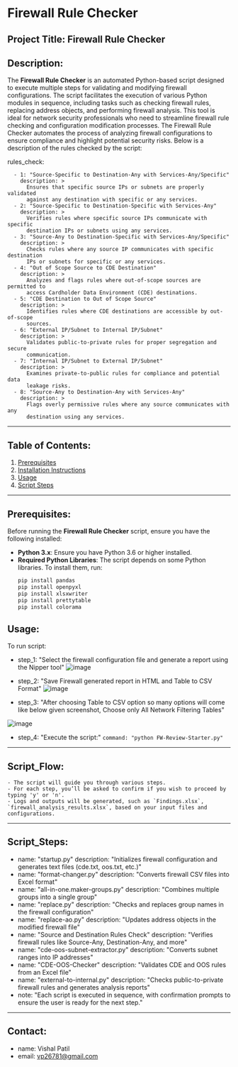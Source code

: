 # Firewall Rule Checker

## Project Title: **Firewall Rule Checker**

## Description:
The **Firewall Rule Checker** is an automated Python-based script designed to execute multiple steps for validating and modifying firewall configurations. The script facilitates the execution of various Python modules in sequence, including tasks such as checking firewall rules, replacing address objects, and performing firewall analysis. This tool is ideal for network security professionals who need to streamline firewall rule checking and configuration modification processes. The Firewall Rule Checker automates the process of analyzing firewall configurations to ensure compliance and highlight potential security risks. Below is a description of the rules checked by the script:

rules_check:
```
  - 1: "Source-Specific to Destination-Any with Services-Any/Specific"
    description: >
      Ensures that specific source IPs or subnets are properly validated 
      against any destination with specific or any services.
  - 2: "Source-Specific to Destination-Specific with Services-Any"
    description: >
      Verifies rules where specific source IPs communicate with specific 
      destination IPs or subnets using any services.
  - 3: "Source-Any to Destination-Specific with Services-Any/Specific"
    description: >
      Checks rules where any source IP communicates with specific destination 
      IPs or subnets for specific or any services.
  - 4: "Out of Scope Source to CDE Destination"
    description: >
      Analyzes and flags rules where out-of-scope sources are permitted to 
      access Cardholder Data Environment (CDE) destinations.
  - 5: "CDE Destination to Out of Scope Source"
    description: >
      Identifies rules where CDE destinations are accessible by out-of-scope 
      sources.
  - 6: "External IP/Subnet to Internal IP/Subnet"
    description: >
      Validates public-to-private rules for proper segregation and secure 
      communication.
  - 7: "Internal IP/Subnet to External IP/Subnet"
    description: >
      Examines private-to-public rules for compliance and potential data 
      leakage risks.
  - 8: "Source-Any to Destination-Any with Services-Any"
    description: >
      Flags overly permissive rules where any source communicates with any 
      destination using any services.
 ```

---

## Table of Contents:
1. [Prerequisites](#prerequisites)
2. [Installation Instructions](#installation-instructions)
3. [Usage](#usage)
4. [Script Steps](#script-steps)

---

## Prerequisites:
Before running the **Firewall Rule Checker** script, ensure you have the following installed:

- **Python 3.x**: Ensure you have Python 3.6 or higher installed.
- **Required Python Libraries**: The script depends on some Python libraries. To install them, run:
  ```bash
  pip install pandas
  pip install openpyxl
  pip install xlsxwriter
  pip install prettytable
  pip install colorama

## Usage:
  To run script:
   - step_1: "Select the firewall configuration file and generate a report using the Nipper tool"
  ![image](https://github.com/user-attachments/assets/307fd3f8-8b16-4e2e-bd00-b88819713d21)

   - step_2: "Save Firewall generated report in HTML and Table to CSV Format"
  ![image](https://github.com/user-attachments/assets/08a54b8a-8e20-4136-b02a-a31fc28a8fca)

  -  step_3: "After choosing Table to CSV option so many options will come like below given screenshot, Choose only All Network Filtering Tables"
 
![image](https://github.com/user-attachments/assets/ed616deb-d207-4be9-a47a-23e853424a97)

  -  step_4: "Execute the script:"
      ```command: "python FW-Review-Starter.py"```
  


  ---

  
  ## Script_Flow: 
    - The script will guide you through various steps.
    - For each step, you’ll be asked to confirm if you wish to proceed by typing 'y' or 'n'.
    - Logs and outputs will be generated, such as `Findings.xlsx`, `firewall_analysis_results.xlsx`, based on your input files and configurations.


---

## Script_Steps:
  - name: "startup.py"          description: "Initializes firewall configuration and generates text files (cde.txt, oos.txt, etc.)"
  - name: "format-changer.py"    description: "Converts firewall CSV files into Excel format"
  - name: "all-in-one.maker-groups.py" description: "Combines multiple groups into a single group"
  - name: "replace.py"           description: "Checks and replaces group names in the firewall configuration"
  - name: "replace-ao.py"        description: "Updates address objects in the modified firewall file"
  - name: "Source and Destination Rules Check" description: "Verifies firewall rules like Source-Any, Destination-Any, and more"
  - name: "cde-oos-subnet-extractor.py" description: "Converts subnet ranges into IP addresses"
  - name: "CDE-OOS-Checker"     description: "Validates CDE and OOS rules from an Excel file"
  - name: "external-to-internal.py" description: "Checks public-to-private firewall rules and generates analysis reports"
  - note: "Each script is executed in sequence, with confirmation prompts to ensure the user is ready for the next step."


---

## Contact:
-  name: Vishal Patil
-  email: vp26781@gmail.com
